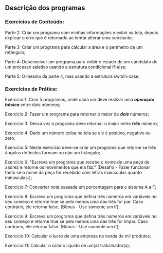 ## Descrição dos programas

### Exercícios de Conteúdo:

Parte 2: Criar um programa com minhas informações e exibir na tela, depois explicar o erro que é retornado ao tentar alterar uma constante;

Parte 3: Criar um programa para calcular a área e o perímetro de um retângulo;

Parte 4: Desenvolver um programa para exibir o estado de um candidato de um processo seletivo usando a estrutura condicional if-else;

Parte 5: O mesmo da parte 4, mas usando a estrutura switch-case;

### Exercícios de Prática:

Exercício 1: Criar 5 programas, onde cada um deve realizar uma **_operação básica_** entre dois números;

Exercício 2: Fazer um programa para retornar o maior de **_dois_** números;

Exercício 3: Dessa vez o programa deve retornar o maior entre **_três_** número;

Exercício 4: Dado um número exiba na tela se ele é positivo, negativo ou zero;

Exercício 5: Neste exercício deve-se criar um programa que retorne se três ângulos definidos formam ou não um triângulo;

Exercício 6: "Escreva um programa que recebe o nome de uma peça de xadrez e retorne os movimentos que ela faz." (Desafio - Fazer funcionar tanto se o nome da peça for recebido com letras maiúsculas quanto minúsculas.);

Exercício 7: Converter nota passada em porcentagem para o sistema A a F;

Exercício 8: Escreva um programa que defina três números em variáveis no seu começo e retorne true se pelo menos uma das três for par. Caso contrário, ele retorna false. (Bônus - Use somente um if);

Exercício 9: Escreva um programa que defina três números em variáveis no seu começo e retorne true se pelo menos uma das três for ímpar. Caso contrário, ele retorna false. (Bônus - Use somente um if);

Exercício 10: Calcular o lucro de uma empresa na venda de mil produtos;

Exercício 11: Calcular o salário líquido de um(a) trabalhador(a);
